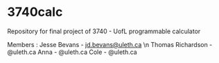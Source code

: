 # 3740calc
Repository for final project of 3740 - UofL programmable calculator

Members :
  Jesse Bevans - jd.bevans@uleth.ca \n
  Thomas Richardson - @uleth.ca
  Anna - @uleth.ca
  Cole - @uleth.ca
  
